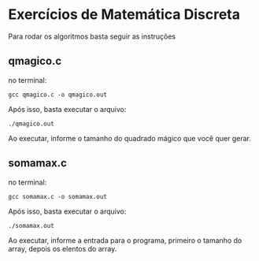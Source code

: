 # Exercícios de Matemática Discreta

Para rodar os algoritmos basta seguir as instruções

## qmagico.c

no terminal:

    gcc qmagico.c -o qmagico.out

Após isso, basta executar o arquivo:

    ./qmagico.out

Ao executar, informe o tamanho do quadrado mágico que você quer gerar.

## somamax.c

no terminal:

    gcc somamax.c -o somamax.out

Após isso, basta executar o arquivo:

    ./somamax.out

Ao executar, informe a entrada para o programa, primeiro o tamanho do array, depois os elentos do array.

